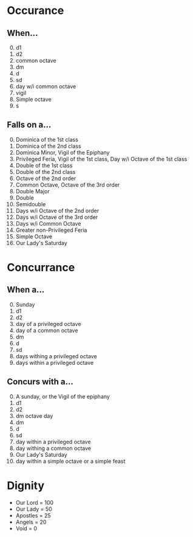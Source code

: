 # Occurance

## When...

0. d1
1. d2
2. common octave
3. dm
4. d
5. sd
6. day w/i common octave
7. vigil
8. Simple octave
9. s

## Falls on a...

0. Dominica of the 1st class
1. Dominica of the 2nd class
2. Dominica Minor, Vigil of the Epiphany
3. Privileged Feria, Vigil of the 1st class, Day w/i Octave of the 1st class
4. Double of the 1st class
5. Double of the 2nd class
6. Octave of the 2nd order
7. Common Octave, Octave of the 3rd order
8. Double Major
9. Double
10. Semidouble
11. Days w/i Octave of the 2nd order
12. Days w/i Octave of the 3rd order
13. Days w/i Common Octave
14. Greater non-Privileged Feria 
15. Simple Octave
16. Our Lady's Saturday

# Concurrance

## When a...

0. Sunday
1. d1
2. d2
3. day of a privileged octave
4. day of a common octave
5. dm
6. d
7. sd
8. days withing a privileged octave
9. days within a privileged octave

## Concurs with a...

0. A sunday, or the Vigil of the epiphany
1. d1
2. d2
3. dm octave day
4. dm
5. d
6. sd
7. day within a privileged octave
8. day withing a common octave
9. Our Lady's Saturday
10. day within a simple octave or a simple feast

# Dignity

- Our Lord = 100
- Our Lady = 50
- Apostles = 25
- Angels   = 20
- Void     = 0